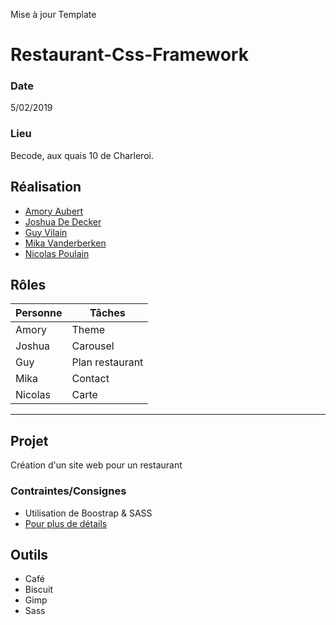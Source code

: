 Mise à jour Template
# Restaurant-Css-Framework
### Date 
5/02/2019 
### Lieu
Becode, aux quais 10 de Charleroi.

## Réalisation 
* [Amory Aubert](https://github.com/AmoryAubert)
* [Joshua De Decker](https://github.com/2D1J)
* [Guy Vilain](https://github.com/GuyVil1)
* [Mika Vanderberken](https://github.com/mika0499)
* [Nicolas Poulain](https://github.com/PoulainNicolas)

## Rôles

|Personne    | Tâches                |
|------------|-----------------------|
|Amory       |Theme                  |
|Joshua      |Carousel               |
|Guy         |Plan restaurant        |
|Mika        |Contact                |
|Nicolas     |Carte                  |
-----------------------


## Projet
Création d'un site web pour un restaurant
### Contraintes/Consignes
* Utilisation de Boostrap & SASS
* [Pour plus de détails](https://github.com/becodeorg/CRL-Woods-1.9/blob/master/Parcours/01-Prairie/9.Bootstrap/projet.md)

## Outils
* Café
* Biscuit
* Gimp
* Sass



